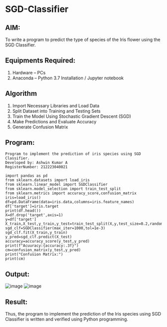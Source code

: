 # SGD-Classifier
## AIM:
To write a program to predict the type of species of the Iris flower using the SGD Classifier.

## Equipments Required:
1. Hardware – PCs
2. Anaconda – Python 3.7 Installation / Jupyter notebook

## Algorithm
1. Import Necessary Libraries and Load Data
2. Split Dataset into Training and Testing Sets
3. Train the Model Using Stochastic Gradient Descent (SGD)
4. Make Predictions and Evaluate Accuracy
5. Generate Confusion Matrix

## Program:
```
Program to implement the prediction of iris species using SGD Classifier.
Developed by: Ashwin Kumar A
RegisterNumber: 212223040021
```
```
import pandas as pd
from sklearn.datasets import load_iris
from sklearn.linear_model import SGDClassifier
from sklearn.model_selection import train_test_split
from sklearn.metrics import accuracy_score,confusion_matrix
iris=load_iris()
df=pd.DataFrame(data=iris.data,columns=iris.feature_names)
df['target']=iris.target
print(df.head())
X=df.drop('target',axis=1)
y=df['target']
X_train,X_test,y_train,y_test=train_test_split(X,y,test_size=0.2,random_state=0)
sgd_clf=SGDClassifier(max_iter=1000,tol=1e-3)
sgd_clf.fit(X_train,y_train)
y_pred=sgd_clf.predict(X_test)
accuracy=accuracy_score(y_test,y_pred)
print(f"Acuuracy:{accuracy:.3f}")
cm=confusion_matrix(y_test,y_pred)
print("Confusion Matrix:")
print(cm)
```
## Output:

![image](https://github.com/user-attachments/assets/0443d1e6-44eb-425a-b794-f29aa46fb7ee)
![image](https://github.com/user-attachments/assets/77191edb-9bfb-4185-8362-a1894a07605c)


## Result:
Thus, the program to implement the prediction of the Iris species using SGD Classifier is written and verified using Python programming.
